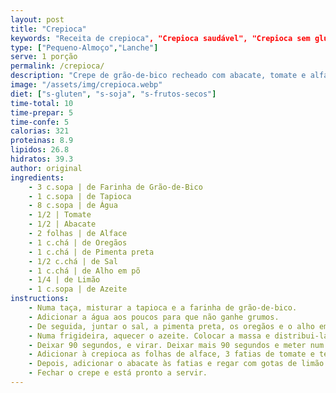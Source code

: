 ```yaml
---
layout: post
title: "Crepioca"
keywords: "Receita de crepioca", "Crepioca saudável", "Crepioca sem glúten", "Como fazer crepioca", "Crepioca com recheio de abacate e tomate", "Crepioca Vegana", "Receita de Crepioca com Farinha de Grão-de-Bico", "Crepioca Fácil e Saudável", #Recheio de Abacate e Tomate para Crepioca", "Crepioca Sem Glúten", "Receita Vegana de Crepe Salgado", "Crepioca Proteica e Nutritiva", "Como fazer crepioca com farinha de grão-de-bico", "Receitas saudáveis com tapioca e grão-de-bico", "Crepioca recheada com abacate e vegetais", "Receitas veganas para café da manhã ou lanche", "Substitutos saudáveis para crepes tradicionais", "Receita de crepioca sem ovo e sem leite", "Dicas para uma crepioca perfeita e crocante", "Lanches veganos saudáveis", "Receitas proteicas sem carne", "Como usar farinha de grão-de-bico em receitas", "Refeições rápidas e veganas", "Recheios veganos para crepioca", "Receitas sem glúten e sem lactose"
type: ["Pequeno-Almoço","Lanche"]
serve: 1 porção
permalink: /crepioca/
description: "Crepe de grão-de-bico recheado com abacate, tomate e alface, leve e saboroso"
image: "/assets/img/crepioca.webp"
diet: ["s-gluten", "s-soja", "s-frutos-secos"]
time-total: 10
time-prepar: 5
time-confe: 5
calorias: 321
proteinas: 8.9
lipidos: 26.8
hidratos: 39.3
author: original
ingredients:
    - 3 c.sopa | de Farinha de Grão-de-Bico
    - 1 c.sopa | de Tapioca
    - 8 c.sopa | de Água
    - 1/2 | Tomate
    - 1/2 | Abacate
    - 2 folhas | de Alface
    - 1 c.chá | de Oregãos
    - 1 c.chá | de Pimenta preta
    - 1/2 c.chá | de Sal
    - 1 c.chá | de Alho em põ
    - 1/4 | de Limão
    - 1 c.sopa | de Azeite
instructions:
    - Numa taça, misturar a tapioca e a farinha de grão-de-bico.
    - Adicionar a água aos poucos para que não ganhe grumos.
    - De seguida, juntar o sal, a pimenta preta, os oregãos e o alho em pó.
    - Numa frigideira, aquecer o azeite. Colocar a massa e distribui-la bem pela frigideira.
    - Deixar 90 segundos, e virar. Deixar mais 90 segundos e meter num prato.
    - Adicionar à crepioca as folhas de alface, 3 fatias de tomate e temperar com sal e pimenta a gosto.
    - Depois, adicionar o abacate às fatias e regar com gotas de limão.
    - Fechar o crepe e está pronto a servir.
---
```

